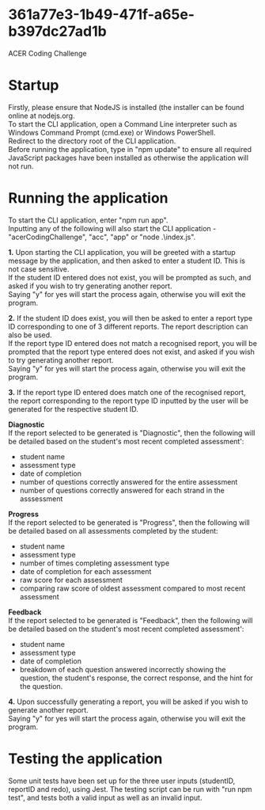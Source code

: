 # 361a77e3-1b49-471f-a65e-b397dc27ad1b
ACER Coding Challenge

<h1>Startup</h1>

Firstly, please ensure that NodeJS is installed (the installer can be found online at nodejs.org.  
To start the CLI application, open a Command Line interpreter such as Windows Command Prompt (cmd.exe) or Windows PowerShell.  
Redirect to the directory root of the CLI application.  
Before running the application, type in "npm update" to ensure all required JavaScript packages have been installed as otherwise the application will not run.

<h1>Running the application</h1>

To start the CLI application, enter "npm run app".  
Inputting any of the following will also start the CLI application - "acerCodingChallenge", "acc", "app" or "node .\index.js".

<b>1.</b> Upon starting the CLI application, you will be greeted with a startup message by the application, and then asked to enter a student ID. This is not case sensitive.  
If the student ID entered does not exist, you will be prompted as such, and asked if you wish to try generating another report.  
Saying "y" for yes will start the process again, otherwise you will exit the program.

<b>2.</b> If the student ID does exist, you will then be asked to enter a report type ID corresponding to one of 3 different reports. The report description can also be used.  
If the report type ID entered does not match a recognised report, you will be prompted that the report type entered does not exist, and asked if you wish to try generating another report.  
Saying "y" for yes will start the process again, otherwise you will exit the program.

<b>3.</b> If the report type ID entered does match one of the recognised report, the report corresponding to the report type ID inputted by the user will be generated for the respective student ID.  

<b>Diagnostic</b>  
If the report selected to be generated is "Diagnostic", then the following will be detailed based on the student's most recent completed assessment':  
- student name 
- assessment type
- date of completion
- number of questions correctly answered for the entire assessment
- number of questions correctly answered for each strand in the asssessment

<b>Progress</b>  
If the report selected to be generated is "Progress", then the following will be detailed based on all assessments completed by the student:  
- student name
- assessment type
- number of times completing assessment type
- date of completion for each assessment
- raw score for each assessment
- comparing raw score of oldest assessment compared to most recent assessment

<b>Feedback</b>  
If the report selected to be generated is "Feedback", then the following will be detailed based on the student's most recent completed assessment':  
- student name
- assessment type
- date of completion
- breakdown of each question answered incorrectly showing the question, the student's response, the correct response, and the hint for the question.  

<b>4.</b> Upon successfully generating a report, you will be asked if you wish to generate another report.  
Saying "y" for yes will start the process again, otherwise you will exit the program.

<h1>Testing the application</h1>

Some unit tests have been set up for the three user inputs (studentID, reportID and redo), using Jest. The testing script can be run with "run npm test", and tests both a valid input as well as an invalid input.
